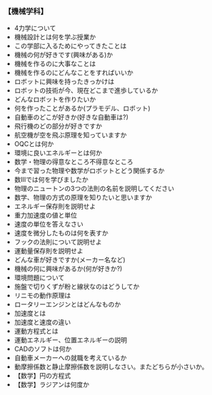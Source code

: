 ### 【機械学科】
*   4力学について
*   機械設計とは何を学ぶ授業か
*   この学部に入るためにやってきたことは
*   機械の何が好きです(興味がある)か
*   機械を作るのに大事なことは
*   機械を作るのにどんなことをすればいいか
*   ロボットに興味を持ったきっかけは
*   ロボットの技術が今、現在どこまで進歩しているか
*   どんなロボットを作りたいか
*   何を作ったことがあるか(プラモデル、ロボット)
*   自動車のどこが好きか(好きな自動車は?)
*   飛行機のどの部分が好きですか
*   航空機が空を飛ぶ原理を知っていますか
*   OQCとは何か
*   環境に良いエネルギーとは何か
*   数学・物理の得意なところ不得意なところ
*   今まで習った物理や数学がロボットとどう関係するか
*   数Ⅲでは何を学びましたか
*   物理のニュートンの3つの法則の名前を説明してください
*   数学、物理の方式の原理を知りたいと思いますか
*   エネルギー保存則を説明せよ
*   重力加速度の値と単位
*   速度の単位を答えなさい
*   速度を微分したものは何を表すか
*   フックの法則について説明せよ
*   運動量保存則を説明せよ
*   どんな車が好きですか(メーカー名など)
*   機械の何に興味があるか(何が好きか?)
*   環境問題について
*   施盤で切りくずが粉と線状なのはどうしてか
*   リニモの動作原理は
*   ロータリーエンジンとはどんなものか
*   加速度とは
*   加速度と速度の違い
*   運動方程式とは
*   運動エネルギー、位置エネルギーの説明
*   CADのソフトは何か
*   自動車メーカーへの就職を考えているか
*   動摩擦係数と静止摩擦係数を説明しなさい。またどちらが小さいか。
*   【数学】円の方程式
*   【数学】ラジアンは何度か
